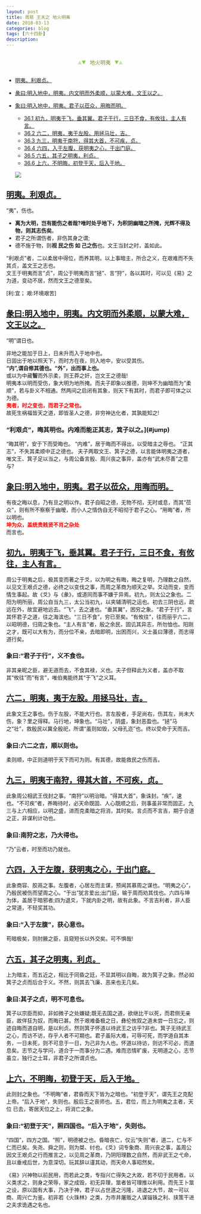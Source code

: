 ```yaml
---
layout: post
title: 周易 王夫之 地火明夷
date: 2018-03-13
categories: blog
tags: [六十四卦]
description: 
---
```


<span id = "jump"></span>


<section style="margin: 0px auto; text-align: center;">
    <section class="xhr" style="width: 0px; height: 0px; border-left: 5px solid transparent; border-right: 5px solid transparent; border-bottom: 10px solid rgb(135, 201, 67); display: inline-block; opacity: 0.5; border-top-color: rgb(135, 201, 67);"></section>
    <section class="xhr" style="width: 0px; height: 0px; border-left: 5px solid transparent; border-right: 5px solid transparent; border-top: 10px solid rgb(135, 201, 67); display: inline-block; margin-left: -3px; border-bottom-color: rgb(135, 201, 67);"></section>
    <section style="
margin-left: 0.5em;
display: inline-block;">
        <p>
            <span style="color: rgb(118, 146, 60);">地火明夷</span>
        </p>
    </section>
    <section class="xhr" style="margin-left: 0.5em; width: 0px; height: 0px; border-left: 5px solid transparent; border-right: 5px solid transparent; border-top: 10px solid rgb(135, 201, 67); display: inline-block; border-bottom-color: rgb(135, 201, 67);"></section>
    <section class="xhr" style="width: 0px; height: 0px; border-left: 5px solid transparent; border-right: 5px solid transparent; border-bottom: 10px solid rgb(135, 201, 67); display: inline-block; opacity: 0.5; margin-left: -3px; border-top-color: rgb(135, 201, 67);"></section>
</section>

- [明夷。利艰贞。](#jump明夷)
- [彖曰:明入地中，明夷。内文明而外柔顺，以蒙大难，文王以之。](#jump明入地中)
- [象曰:明入地中，明夷。君子以莅众，用晦而明。](#jump象曰:明入地中，明夷)
  - [36.1 初九，明夷于飞，垂其翼。君子于行，三日不食，有攸往，主人有言。](#jump明夷于飞)
  - [36.2 六二，明夷，夷于左股。用拯马壮，吉。](#jump夷于左股)
  - [36.3 九三，明夷于南狩，得其大首，不可疾，贞。](#jump明夷于南狩)
  - [36.4 六四，入于左腹，获明夷之心，于出门庭。](#jump入于左腹)
  - [36.5 六五，其子之明夷，利贞。](#jump其子之明夷)
  - [36.6 上六，不明晦，初登于天，后入于地。](#jump不明晦)
  
  ![](http://www.guoyi360.com/uploads/allimg/130804/1-130P4122S5511.jpg)



<span id = "jump明夷"></span>
## [明夷。利艰贞。](#jump)
“夷”，伤也。
- **离为大明，岂有能伤之者哉?唯时处乎地下，为积阴幽暗之所掩，光辉不得及物，则其志伤矣**。
- 君子之所谓伤者，非伤其身之谓;
- 德不施于物，则**视 民之伤 如 己之伤**也。文王当封之时，盖如此。


“利艰贞”者，二以柔居中得位，而养其明，以上事暗主，所合之义，在艰难而不失其贞，盖文王之志也。<br>
文王于明夷而言“贞”，周公于明夷而言“拯”、言“狩”，各以其时，可以见《易》之为道，变动不居，然而文王之德至矣。

[利:宜； 艰:环境艰苦]

<span id = "jump明入地中"></span>
## [彖曰:明入地中，明夷。内文明而外柔顺，以蒙大难，文王以之。](#jump)
“明”谓日也。


非地之能加于日上，日未升而入于地中也。<br>
日固出于地以照天下，而时方在夜，则入地中，安以受其伤。<br>
**“内”,谓自修其德也。“外”，出而事上也。**<br>
或以为中藏**智**而外示柔，则王莽之奸，岂文王之德哉!<br>
明夷本以明而受伤，象大明为地所掩。而夫子即象以推德，则坤不为幽暗而为“柔顺”，若与卦义不相通。然两间之启闭有其象，则天下有其时，而君子即可体之以为德。<font color="#FF0000"><b><br>夷者，时之变也，而君子之常也。<br></b></font>故死生祸福皆天之道，即皆圣人之德，非穷神达化者，其孰能知之!

### “利艰贞”，晦其明也。内难而能正其志，箕子以之。](#jump)
“晦其明”，安于下而受晦也。
“内难”，居于晦而不得出，以受暗主之辱也。
“正其志”，不失其柔顺中正之德也。
夫子两取文王、箕子之德，以言能体明夷之道者，唯文王、箕子足以当之，与周公备言殷、周兴丧之事异，盖亦有“武未尽善”之意与?

<span id = "jump象曰:明入地中，明夷"></span>
## [象曰:明入地中，明夷。君子以莅众，用晦而明。](#jump)
有夜之晦以息，乃有旦之明以作。君子自昭之德，无物不彻，无时或息，而其“莅众”，则有所不察察于幽暧，而小人之情伪自无不昭彻于君子之心。“用晦”者，所以明也。<font color="#FF0000"><b><br>坤为众，盖统贵贱贤不肖之杂处<br></b></font>而言也。

<span id = "jump明夷于飞"></span>
## [初九，明夷于飞，垂其翼。君子于行，三日不食，有攸往，主人有言。](#jump)
周公于明夷之后，极其变而著之于爻，以为明之有晦，晦之复明，乃理数之自然，以见文王艰贞之德，必终之以变伐之事，而周之革商为顺天之举。爻动而变，变而情生事起。故《爻》与《彖》，或道同而事不嫌于异焉。初九，则太公之象也。二阳为明所丽，周公自当九三，太公当初九，以夹辅清明之运也。初去三阴也远，疏远在外，故宜避地远去。“飞”，去之速也。“垂其翼”，困穷之象。“君子于行”，言其怀君子之道，往之海滨也。“三日不食”，穷已至矣。“有攸往”，往而丽乎六二，以昭明德，归周之象也。“主人有言”者，殷之余民，固讥其异志，所勿恤也。阳刚之才，既可以大有为，而分位不亲，去暗即明，出困而兴，义士虽曰薄德，而志得道行矣。

### 象曰:“君子于行”，义不食也。
非其亲昵之臣，避无道而去，不食其禄，义也。夫子但释此为义者，盖亦不取其“攸往”而“有言”，唯伯夷能终其“于飞”之义耳。
  
<span id = "jump夷于左股"></span>
## [六二，明夷，夷于左股。用拯马壮，吉。](#jump)
此象文王之事也。伤于左股，不能大行也。言左股者，手足尚右，伤其左，尚未大伤，象？里之得释。马行地，坤象也。“马壮”，阴盛，象封恶盈也。“拯”马之“壮”，救殷民以冀全殷祀，所谓“虽则如毁，父母孔迩”也。终以受命于天而吉。

### 象曰:六二之吉，顺以则也。
柔则顺，中正则道明于天下而可为则。有其德，故能救民之伤而吉。

<span id = "jump明夷于南狩"></span>
## [九三，明夷于南狩，得其大首，不可疾，贞。](#jump)
此象周公相武王伐封之事。“南狩”以明治暗。“得其大首”，象诛封。“疾”，速也。“不可疾”者，养晦待时，必天命既固、人心既顺之后，则事虽非常而固正。九三与上六相应，以明之盛，进而克柔暗之将消，其时矣。言贞而不言吉，期于合道之正，非谋利计功也。

### 象曰:南狩之志，乃大得也。
“乃”云者，时至而功乃就也。

<span id = "jump入于左腹"></span>
## [六四，入于左腹，获明夷之心，于出门庭。](#jump)
此象商容、胶鬲之事。左腹者，心居左而主谋，预闻其慕周之谋也。“明夷之心”，乃殷民被伤而望周之心。“于出”犹言爱出;出门庭，输于周而劝其伐也。六四与坤为体，盖居于暗邪者;四为退爻，下就内卦之明，故有此象。不言吉利者，非人臣之常道，不轻奖其功。

### 象曰:“入于左腹”，获心意也。
苟暗极矣，则肘腋之臣，且窥短长以外交矣。可不惧哉!

<span id = "jump其子之明夷"></span>
## [六五，其子之明夷，利贞。](#jump)
上为暗主，而五近之，相比于同昏之廷，不显其明以自晦，故为箕子之象。然必如箕子之贞而后合于义。不然，则其去飞廉、恶来也无几矣。

### 象曰:其子之贞，明不可息也。
箕子以宗臣而抑，非如微子之处嫌疑;既无去国之道，欲继比干以死，而君侧无亲臣，故佯狂为奴，而晦已甚。然于艰难备极之日，彝伦攸叙之道未尝一日忘之，则迹自晦而道自明，是以利贞。然则箕子怀道以待武王之访乎?非也。箕子无待武王之心，而访不访，存乎人者不可期也。君子虽际大难，可辱可死，而学道自其本务，一日未死，则不可息于一日，为己非为人也。怀道以待访，则访不可必，而道息矣。志节之与学问，道合于一而事分为二遇。难而恣情旷废，无明道之心，志节虽立，独行之士耳，非君子之所谓贞也。

<span id = "jump不明晦"></span>
## [上六，不明晦，初登于天，后入于地。](#jump)
此则封之象也。“不明晦”者，君昏而天下皆为之暗也。“初登于天”，谓先王之克配上帝。“后入于地”，失则也。殷后王之丧师也。五，君位，而上为明夷之主者，天位
已去，寄居天位之上，将消亡之象。

### 象曰:“初登于天”，照四国也。“后入于地”，失则也。
“四国”，四方之国。“照”，明德被之也。昏暗丧亡，仅云“失则”者，道二，仁与不仁而已矣。失尧、舜之则，则为桀、纣也。《爻》词专象商、周兴丧之事，盖周公因文王艰贞之行而推言之，以见周之革商，乃阴阳理数之自然，而非武王之弋命，且以垂戒后世，为意深切。玩其辞以谨其动，而天命人事昭然矣。


《易》兴神物以前民用，而若此之类，专指兴亡得失之大故，若不切于民用者。以义类求之，则身之荣辱，家之成毁，初无异理，筮者皆可理推以利用。而先王卜筮之设，原以国有大事，乃决于神，君子以占世道之污隆，进退之大节，故一可以商、周兴亡为鉴。初非若《火珠林》之类，为市井屠贩之人谋锱铢之利、挟策干进之夫求诡遇之名也。


